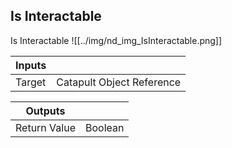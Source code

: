 ## Is Interactable
Is Interactable
![[../img/nd_img_IsInteractable.png]]

|Inputs||
|--|--|
| Target | Catapult Object Reference |

|Outputs||
|--|--|
| Return Value | Boolean |
